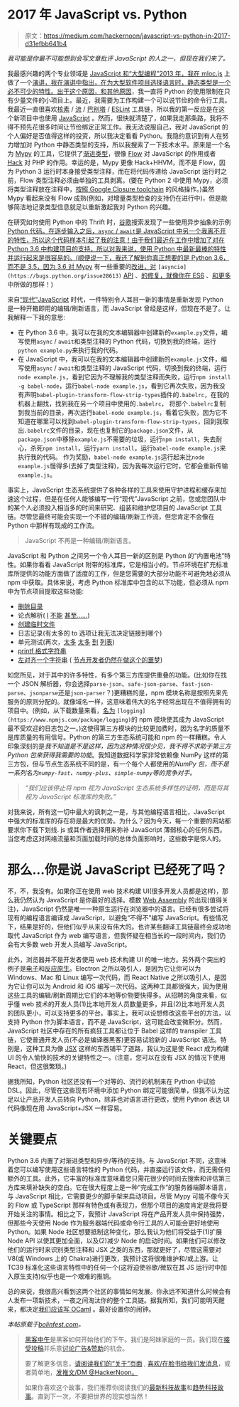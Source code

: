 # 2017 年 JavaScript vs. Python

> 原文：<https://medium.com/hackernoon/javascript-vs-python-in-2017-d31efbb641b4>

*我可能是你最不可能想到会写文章批评 JavaScript 的人之一，但现在我们来了。*

我最感兴趣的两个专业领域是 [JavaScript 和“大型编程”2013 年，我在 mloc.js](https://www.youtube.com/watch?v=M3uWx-fhjUc) 上做了一个[演讲，我在演讲中指出，在为大型软件项目选择语言时，静态类型是一个必不可少的特性。出于这个原因，](https://www.youtube.com/watch?v=PCL3dXQZ_Wk)[和其他原因](http://blog.bolinfest.com/2017/03/python-airing-of-grievances.html)，我一直将 Python 的使用限制在只有少量文件的小项目上。最近，我需要为工作构建一个可以说节俭的命令行工具。我最近一直很喜欢[核素](https://nuclide.io/) / [流](https://flowtype.org/) / [巴别塔](https://babeljs.io/) / [ESLint](http://eslint.org/) 工具链，所以我的第一反应是在这个新项目中也使用 [JavaScript](https://hackernoon.com/tagged/javascript) 。然而，很快就清楚了，如果我走那条路，我将不得不预先花很多时间让节俭绑定正常工作。我无法说服自己，我对 JavaScript 的个人偏好是否值得这样的投资，所以我决定看看 Python。我隐约意识到有人在努力增加对 Python 中静态类型的支持，所以我搜索了一下技术水平。原来是一个名为 [Mypy](http://mypy.readthedocs.io/en/latest/) 的工具，它提供了[渐进类型](https://en.wikipedia.org/wiki/Gradual_typing)，很像 [Flow](https://flowtype.org/) 对 JavaScript 的作用或者 [Hack](http://hacklang.org/) 对 PHP 的作用。幸运的是，Mypy 更像 Hack+HHVM，而不是 Flow，因为 Python 3 运行时本身接受类型注释，而在将代码传递给 JavaScript 运行时之前，Flow 类型注释必须由单独的工具剥离。(要在 Python 2 中使用 Mypy，必须将类型注释放在注释中，[按照 Google Closure toolchain](https://github.com/google/closure-compiler/wiki/Annotating-JavaScript-for-the-Closure-Compiler) 的风格操作。)虽然 Mypy 看起来没有 Flow 成熟(例如，对增量类型检查的支持仍在进行中)，但是能够简洁地记录类型信息就足以重新激起我对 Python 的兴趣。

在研究如何使用 Python 中的 Thrift 时，[谷歌](https://hackernoon.com/tagged/google)搜索发现了一些使用异步抽象的示例 [Python 代码。在逐步输入之后，`async` / `await`是 JavaScript 中另一个我离不开的特性，所以这个代码样本引起了我的注意！由于我们最近在工作中增加了对在 Python 3.6 中构建项目的支持，所以对我来说，使用 Python 中最新最棒的特性并运行起来是很容易的。(顺便说一下，我还了解到你真正想要的是 Python 3.6，而不是 3.5，因为 3.6 对 Mypy](https://github.com/facebook/fbthrift/tree/master/thrift/tutorial/py.asyncio) 有一些重要的[改进，对](http://mypy.readthedocs.io/en/latest/python36.html) `[asyncio](https://bugs.python.org/issue28613)` [API](https://bugs.python.org/issue28613) 、[的](https://www.python.org/dev/peps/pep-0498/)[修复，就像你在 ES6](https://bugs.python.org/issue28613) 、[和更多](https://docs.python.org/3/whatsnew/3.6.html)中所做的那样！)

来自[“现代”JavaScript](https://hackernoon.com/how-it-feels-to-learn-javascript-in-2016-d3a717dd577f) 时代，一件特别令人耳目一新的事情是重新发现 Python 是一种开箱即用的编辑/刷新语言，而 JavaScript 曾经是这样，但现在不是了。让我解释一下我的意思:

*   在 Python 3.6 中，我可以在我的文本编辑器中创建新的`example.py`文件，编写使用`async` / `await`和类型注释的 Python 代码，切换到我的终端，运行`python example.py`来执行我的代码。
*   在 JavaScript 中，我可以在我的文本编辑器中创建新的`example.js`文件，编写使用`async` / `await`和类型注释的 JavaScript 代码，切换到我的终端，运行`node example.js`，看到它因为不理解我的类型注释而失败，运行`npm install -g babel-node`，运行`babel-node example.js`，看到它再次失败，因为我没有声明`babel-plugin-transform-flow-strip-types`插件的`.babelrc`，在我的机器上翻找，找到我在另一个项目中使用的`.babelrc`， 将那个`.babelrc`复制到我当前的目录，再次运行`babel-node example.js`，看着它失败，因为它不知道在哪里可以找到`babel-plugin-transform-flow-strip-types`，回到我取出`.babelrc`文件的目录，现在也复制它的`package.json`文件，从`package.json`中移除`example.js`不需要的垃圾，运行`npm install`，失去耐心，杀死`npm install`，运行`yarn install`，运行`babel-node example.js`来执行我的代码。 作为奖励，`babel-node example.js`运行起来比`node example.js`慢得多(去掉了类型注释)，因为我每次运行它时，它都会重新传输`example.js`。

事实上，JavaScript 生态系统提供了各种各样的工具来使用守护进程和缓存来加速这个过程，但是在任何人能够编写一行“现代”JavaScript 之前，您或您团队中的某个人必须投入相当多的时间来研究、组装和维护您项目的 JavaScript 工具链。尽管您最终可能会实现一个不错的编辑/刷新工作流，但您肯定不会像在 Python 中那样有现成的工作流。

> JavaScript 不再是一种编辑/刷新语言。

JavaScript 和 Python 之间另一个令人耳目一新的区别是 Python 的“内置电池”特性。如果你看看 JavaScript 附带的标准库，它是相当小的。节点环境在扩充标准库所提供的功能方面做了适度的工作，但是您需要的大部分功能不可避免地必须从 npm 中获取。具体来说，考虑 Python 标准库中包含的以下功能，但必须从 npm 中为节点项目提取这些功能:

*   [删除目录](https://www.npmjs.com/package/rimraf)
*   论点解析( [I](https://www.npmjs.com/package/commander) [不能](https://www.npmjs.com/package/yargs) [甚至……](https://www.npmjs.com/package/argparse))
*   [创建临时文件](https://www.npmjs.com/package/temp)
*   日志记录(有太多的 to 选项让我无法决定链接到哪个)
*   单元测试(再次，[太多](https://www.npmjs.com/package/mocha) [太多](https://www.npmjs.com/package/chai) [到](https://www.npmjs.com/package/jasmine) [列表](https://www.npmjs.com/package/jest))
*   [printf 格式字符串](https://www.npmjs.com/package/sprintf-js)
*   [左对齐一个字符串](https://www.npmjs.com/package/left-pad) ( [节点开发者仍然在做这个的噩梦](https://www.theregister.co.uk/2016/03/23/npm_left_pad_chaos/))

如您所见，对于其中的许多特性，有多个第三方库提供重叠的功能。(比如你在找一个 JSON 解析器，你会选择`parse-json`、`safe-json-parse`、`fast-json-parse`、`jsonparse`还是`json-parser`？)更糟糕的是，npm 模块名称是按照先来先服务的原则分配的。就像域名一样，这意味着伟大的名字经常出现在不值得拥有的项目中。(例如，从下载数量来看，[名为](https://www.npmjs.com/package/logging) `[logging](https://www.npmjs.com/package/logging)`的 npm 模块使其成为 JavaScript 最不受欢迎的日志包之一。)这使得第三方模块的比较更加费时，因为名字的质量不是库质量的有用信号。Python 的第三方生态系统可能和 npm 的一样糟糕。令人印象深刻的是*我不知道是不是这样，因为这种情况很少见，我不得不求助于第三方 Python 包来获得我需要的功能*。我知道数据科学家非常依赖像 NumPy 这样的第三方包，但与节点生态系统不同的是，有一个每个人都使用的*NumPy 包，而不是一系列名为`numpy-fast`、`numpy-plus`、`simple-numpy`等的竞争对手。*

> *“我们应该停止将 npm 视为 JavaScript 生态系统多样性的证明，而是将其视为 JavaScript 标准库的失败。”*

对我来说，所有这一切中最大的讽刺之一是，与其他编程语言相比，JavaScript 中强大的标准库的存在将是最大的优势。为什么？因为今天，每一个重要的网站都要求你下载下划线. js 或其作者选择用来弥补 JavaScript 薄弱核心的任何东西。当您考虑这对网络流量和页面加载时间的总体负面影响时，这些数字是惊人的。

# 那么…你是说 JavaScript 已经死了吗？

不，不，我没有。如果你正在使用 web 技术构建 UI(很多开发人员都是这样)，那么我仍然认为 JavaScript 是你最好的选择。模数 [Web Assembly](http://webassembly.org/) 的出现(值得关注)，JavaScript 仍然是唯一一种原生运行在浏览器中的语言。已经有很多尝试将现有的编程语言编译成 JavaScript，以避免“不得不”编写 JavaScript。有些情况下，结果是好的，但他们似乎从来没有伟大的。也许某些翻译工具链最终会成功地取代 JavaScript 作为 web 编写语言，但我怀疑在相当长的一段时间内，我们仍会有大多数 web 开发人员编写 JavaScript。

此外，浏览器并不是开发者使用 web 技术构建 UI 的唯一地方。另外两个突出的例子是[电子](https://electron.atom.io/)和[反应原生](https://facebook.github.io/react-native/)。Electron 之所以吸引人，是因为它让你可以为 Windows、Mac 和 Linux 编写一次代码，而 React Native 之所以吸引人，是因为它让你可以为 Android 和 iOS 编写一次代码。这两种工具都很强大，因为使用这些工具的编辑/刷新周期比它们的本地等价物要快得多。从招聘的角度来看，似乎懂 web 技术的开发人员(1)比本地开发人员数量更多，并且(2)比本地开发人员的团队更小，可以支持更多的平台。事实上，我可以设想修改这些平台的方法，以支持 Python 作为脚本语言，而不是 JavaScript，这可能会改变微积分。然而，JavaScript 社区中存在的所有疯狂工具都让位于 Babel 这样的 transpiler 工具链，它使普通开发人员(不必是编译器黑客)更容易试验新的 JavaScript 语法。特别是，这种工具为像 [JSX](https://facebook.github.io/react/docs/jsx-in-depth.html) 这样的东西铺平了道路，我认为这是使 React 成为构建 UI 的令人愉快的技术的关键特性之一。(注意，您可以在没有 JSX 的情况下使用 React，但这很繁琐。)

据我所知，Python 社区还没有一个对等的、流行的机制来在 Python 中试验 DSL。因此，尽管在这些现有环境中添加 Python 绑定可能很简单，但我不认为这足以让产品开发人员转向 Python，除非也对语言进行更改，使用 Python 表达 UI 代码像现在用 JavaScript+JSX 一样容易。

# 关键要点

Python 3.6 内置了对渐进类型和异步/等待的支持。与 JavaScript 不同，这意味着您可以编写使用这些语言特性的 Python 代码，并直接运行该文件，而无需任何额外的工具。此外，它丰富的标准库意味着您只需花很少的时间去搜索和评估第三方库来填补缺失的空白。它在很大程度上是一种“完成工作”的服务器端脚本语言，与 JavaScript 相比，它需要更少的脚手架来启动项目。尽管 Mypy 可能不像今天的 Flow 或 TypeScript 那样有特色或有表现力，但那个项目的速度肯定是我将要开始关注的事情。相比之下，我预计 JavaScript 将在产品开发人员中保持强势，但那些今天使用 Node 作为服务器端代码或命令行工具的人可能会更好地使用 Python。如果 Node 社区想要抵制这种变化，那么我认为他们将受益于(1)扩展 Node API 以使其更加全面，以及(2)减少 Node 的启动时间。如果他们可以修改他们的运行时来识别类型注释和 JSX 之类的东西，那就更好了，尽管这需要对 V8(或 Windows 上的 Chakra)进行更改，我预计这将很难维护和/或上游。让 TC39 标准化这些语言特性中的任何一个(这将迫使谷歌/微软在其 JS 运行时中加入原生支持)似乎也是一个艰难的推销。

总的来说，我很高兴看到这两个社区的事情如何发展。你永远不知道什么时候会有人发布一项新技术，一夜之间淘汰你的整个工具链。据我所知，我们可能明天醒来，都决定[我们应该写 OCaml](http://facebook.github.io/reason/) 。最好设置你的闹钟。

*本帖原载于*[*bolinfest.com*](http://blog.bolinfest.com/2017/03/javascript-vs-python-in-2017.html)*。*

> [黑客中午](http://bit.ly/Hackernoon)是黑客如何开始他们的下午。我们是阿妹家庭的一员。我们现在[接受投稿](http://bit.ly/hackernoonsubmission)并乐意[讨论广告&赞助](mailto:partners@amipublications.com)的机会。
> 
> 要了解更多信息，[请阅读我们的“关于”页面](https://goo.gl/4ofytp) , [喜欢/在脸书给我们发消息](http://bit.ly/HackernoonFB)，或者简单地，[发推文/DM @HackerNoon。](https://goo.gl/k7XYbx)
> 
> 如果你喜欢这个故事，我们推荐你阅读我们的[最新科技故事](http://bit.ly/hackernoonlatestt)和[趋势科技故事](https://hackernoon.com/trending)。直到下一次，不要把世界的现实想当然！